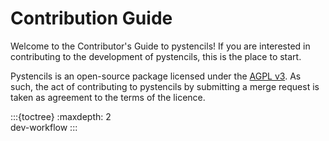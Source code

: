 # Contribution Guide

Welcome to the Contributor's Guide to pystencils!
If you are interested in contributing to the development of pystencils, this is the place to start.

Pystencils is an open-source package licensed under the [AGPL v3](https://www.gnu.org/licenses/agpl-3.0.en.html).
As such, the act of contributing to pystencils by submitting a merge request is taken as agreement to the terms of the licence.

:::{toctree}
:maxdepth: 2    
dev-workflow
:::
